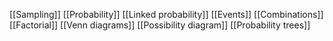 [[Sampling]]
[[Probability]]
[[Linked probability]]
[[Events]]
[[Combinations]]
[[Factorial]]
[[Venn diagrams]]
[[Possibility diagram]]
[[Probability trees]]